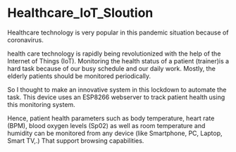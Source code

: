 # Healthcare_IoT_Sloution

Healthcare technology is very popular in this pandemic situation because of coronavirus.

health care technology is rapidly being revolutionized with the help of the Internet of Things (IoT). Monitoring the health status of a patient (trainer)is a hard task because of our busy schedule and our daily work. Mostly, the elderly patients should be monitored periodically.

 So I thought to make an innovative system in this lockdown to automate the task. This device uses an ESP8266 webserver to track patient health using this monitoring system.

 Hence, patient health parameters such as body temperature, heart rate (BPM), blood oxygen levels (Sp02) as well as room temperature and humidity can be monitored from any device (like Smartphone, PC, Laptop, Smart TV,.) That support browsing capabilities.

